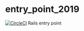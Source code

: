 # entry_point_2019
[![CircleCI](https://circleci.com/gh/ofl/entry_point_2019.svg?style=svg)](https://circleci.com/gh/ofl/entry_point_2019)
Rails entry point
